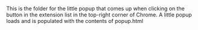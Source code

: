 This is the folder for the little popup that comes up when clicking on the button in the extension list in the top-right corner of Chrome. A little popup loads and is populated with the contents of popup.html